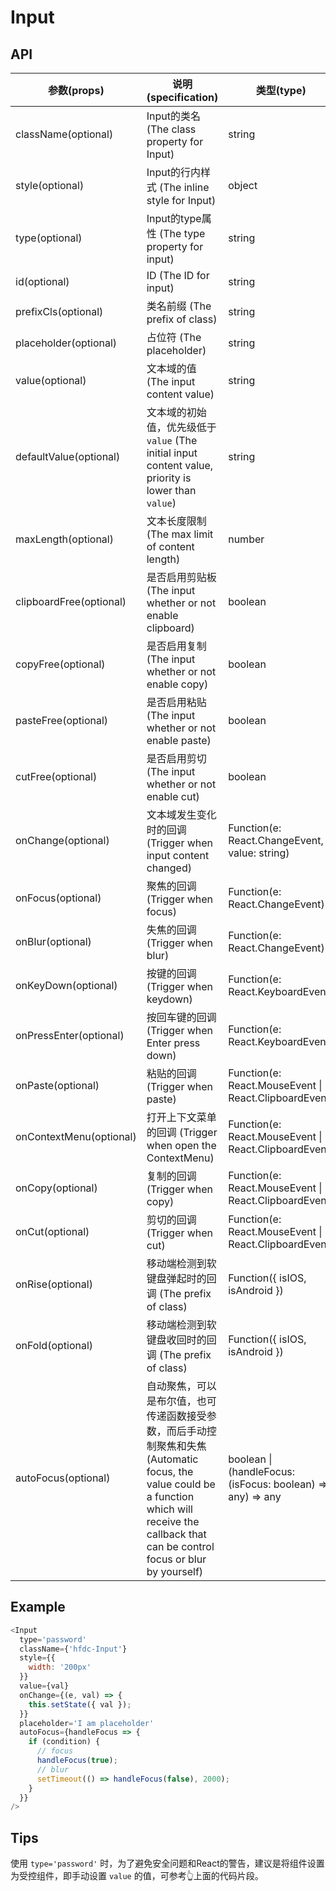 # Input

## API

| 参数(props) | 说明(specification) | 类型(type) | 默认值(defaultProps) |
| --- | --- | --- | --- |
| className(optional) | Input的类名 (The class property for Input) | string | - |
| style(optional) | Input的行内样式 (The inline style for Input) | object | {} |
| type(optional) | Input的type属性 (The type property for input) | string | text |
| id(optional) | ID (The ID for input) | string | - |
| prefixCls(optional) | 类名前缀 (The prefix of class) | string | 'hfdc-input' |
| placeholder(optional) | 占位符 (The placeholder) | string | - |
| value(optional) | 文本域的值 (The input content value) | string | - |
| defaultValue(optional) | 文本域的初始值，优先级低于 `value` (The initial input content value, priority is lower than `value`) | string | - |
| maxLength(optional) | 文本长度限制 (The max limit of content length) | number | Infinity |
| clipboardFree(optional) | 是否启用剪贴板 (The input whether or not enable clipboard) | boolean | true |
| copyFree(optional) | 是否启用复制 (The input whether or not enable copy) | boolean | true |
| pasteFree(optional) | 是否启用粘贴 (The input whether or not enable paste) | boolean | true |
| cutFree(optional) | 是否启用剪切 (The input whether or not enable cut) | boolean | true |
| onChange(optional) | 文本域发生变化时的回调 (Trigger when input content changed) | Function(e: React.ChangeEvent, value: string) | - |
| onFocus(optional) | 聚焦的回调 (Trigger when focus) | Function(e: React.ChangeEvent) | - |
| onBlur(optional) | 失焦的回调 (Trigger when blur) | Function(e: React.ChangeEvent) | - |
| onKeyDown(optional) | 按键的回调 (Trigger when keydown) | Function(e: React.KeyboardEvent) | - |
| onPressEnter(optional) | 按回车键的回调 (Trigger when Enter press down) | Function(e: React.KeyboardEvent) | - |
| onPaste(optional) | 粘贴的回调 (Trigger when paste) | Function(e: React.MouseEvent \| React.ClipboardEvent) | - |
| onContextMenu(optional) | 打开上下文菜单的回调 (Trigger when open the ContextMenu) | Function(e: React.MouseEvent \| React.ClipboardEvent) | - |
| onCopy(optional) | 复制的回调 (Trigger when copy) | Function(e: React.MouseEvent \| React.ClipboardEvent) | - |
| onCut(optional) | 剪切的回调 (Trigger when cut) | Function(e: React.MouseEvent \| React.ClipboardEvent) | - |
| onRise(optional) | 移动端检测到软键盘弹起时的回调 (The prefix of class) | Function({ isIOS, isAndroid }) | - |
| onFold(optional) | 移动端检测到软键盘收回时的回调 (The prefix of class) | Function({ isIOS, isAndroid }) | - |
| autoFocus(optional) | 自动聚焦，可以是布尔值，也可传递函数接受参数，而后手动控制聚焦和失焦 (Automatic focus, the value could be a function which will receive the callback that can be control focus or blur by yourself) | boolean \| (handleFocus: (isFocus: boolean) => any) => any | false |

## Example

```javascript
<Input
  type='password'
  className={'hfdc-Input'}
  style={{
    width: '200px'
  }}
  value={val}
  onChange={(e, val) => {
    this.setState({ val });
  }}
  placeholder='I am placeholder'
  autoFocus={handleFocus => {
    if (condition) {
      // focus
      handleFocus(true);
      // blur
      setTimeout(() => handleFocus(false), 2000);
    }
  }}
/>
```

## Tips
使用 `type='password'` 时，为了避免安全问题和React的警告，建议是将组件设置为受控组件，即手动设置 `value` 的值，可参考👆上面的代码片段。
